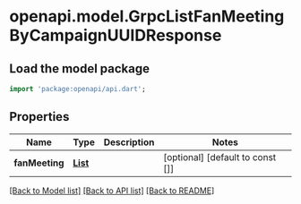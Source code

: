# openapi.model.GrpcListFanMeetingByCampaignUUIDResponse

## Load the model package
```dart
import 'package:openapi/api.dart';
```

## Properties
Name | Type | Description | Notes
------------ | ------------- | ------------- | -------------
**fanMeeting** | [**List<GrpcFanMeeting>**](GrpcFanMeeting.md) |  | [optional] [default to const []]

[[Back to Model list]](../README.md#documentation-for-models) [[Back to API list]](../README.md#documentation-for-api-endpoints) [[Back to README]](../README.md)



